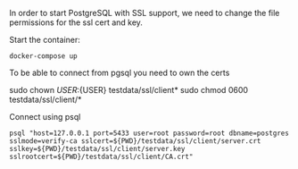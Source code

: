 In order to start PostgreSQL with SSL support, we need to change the file permissions
for the ssl cert and key.

Start the container:
```
docker-compose up
```

To be able to connect from pgsql you need to own the certs

sudo chown ${USER}:${USER} testdata/ssl/client*
sudo chmod 0600 testdata/ssl/client/*

Connect using psql

```
psql "host=127.0.0.1 port=5433 user=root password=root dbname=postgres sslmode=verify-ca sslcert=${PWD}/testdata/ssl/client/server.crt sslkey=${PWD}/testdata/ssl/client/server.key sslrootcert=${PWD}/testdata/ssl/client/CA.crt"
```

